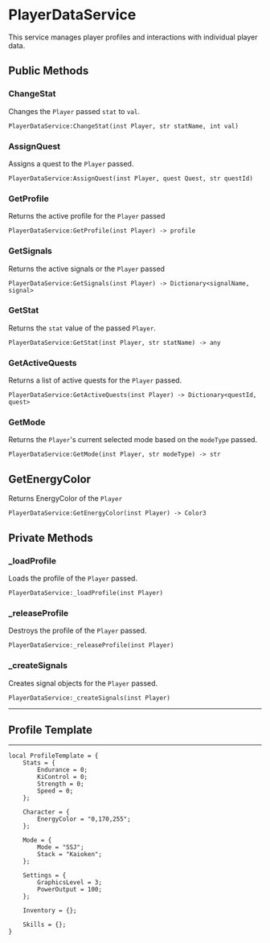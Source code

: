 # __PlayerDataService__
This service manages player profiles and interactions with individual player data.

## __Public Methods__

### ChangeStat
Changes the ```Player``` passed ```stat``` to ```val```.
```
PlayerDataService:ChangeStat(inst Player, str statName, int val)
```

### AssignQuest
Assigns a quest to the ```Player``` passed.
```
PlayerDataService:AssignQuest(inst Player, quest Quest, str questId)
```

### GetProfile
Returns the active profile for the ```Player``` passed
```
PlayerDataService:GetProfile(inst Player) -> profile
```

### GetSignals
Returns the active signals or the ```Player``` passed
```
PlayerDataService:GetSignals(inst Player) -> Dictionary<signalName, signal>
```

### GetStat
Returns the ```stat``` value of the passed ```Player```.
```
PlayerDataService:GetStat(inst Player, str statName) -> any
```

### GetActiveQuests
Returns a list of active quests for the ```Player``` passed.
```
PlayerDataService:GetActiveQuests(inst Player) -> Dictionary<questId, quest>
```

### GetMode
Returns the ```Player```'s current selected mode based on the ```modeType``` passed.
```
PlayerDataService:GetMode(inst Player, str modeType) -> str 
```

## GetEnergyColor
Returns EnergyColor of the ```Player```
```
PlayerDataService:GetEnergyColor(inst Player) -> Color3
```

## __Private Methods__

### _loadProfile
Loads the profile of the ```Player``` passed.
```
PlayerDataService:_loadProfile(inst Player)
```

### _releaseProfile
Destroys the profile of the ```Player``` passed.
```
PlayerDataService:_releaseProfile(inst Player)
```

### _createSignals
Creates signal objects for the ```Player``` passed.
```
PlayerDataService:_createSignals(inst Player)
```

---
## Profile Template
---
```
local ProfileTemplate = {
	Stats = {
		Endurance = 0;
		KiControl = 0;
		Strength = 0;
		Speed = 0;
	};

	Character = {
		EnergyColor = "0,170,255";
	};

	Mode = {
		Mode = "SSJ";
		Stack = "Kaioken";
	};

	Settings = {
		GraphicsLevel = 3;
		PowerOutput = 100;
	};

	Inventory = {};

	Skills = {};
}
```